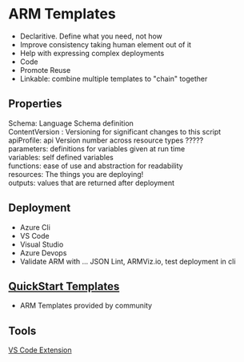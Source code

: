 # ARM Templates  
- Declaritive.  Define what you need, not how
- Improve consistency taking human element out of it
- Help with expressing complex deployments
- Code
- Promote Reuse
- Linkable: combine multiple templates to "chain" together


## Properties
Schema: Language Schema definition  
ContentVersion : Versioning for significant changes to this script  
apiProfile: api Version number across resource types ?????  
parameters: definitions for variables given at run time  
variables: self defined variables  
functions: ease of use and abstraction for readability  
resources: The things you are deploying!  
outputs: values that are returned after deployment  

## Deployment
- Azure Cli
- VS Code
- Visual Studio
- Azure Devops
- Validate ARM with ... JSON Lint, ARMViz.io, test deployment in cli



## [QuickStart Templates](https://azure.microsoft.com/en-us/resources/templates/)
- ARM Templates provided by community

## Tools
[VS Code Extension](https://marketplace.visualstudio.com/items?itemName=msazurermtools.azurerm-vscode-tools)


